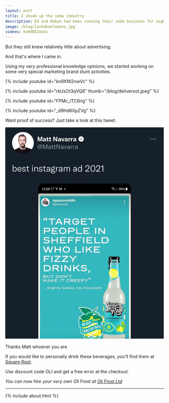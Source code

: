 ```yaml
---
layout: post
title: I shook up the soda industry
description: Ed and Robyn had been running their soda business for eight years.
image: /blog/lockdownlemons.jpg
videos: kn9XNI2nwVc
---
```


But they still knew relatively little about advertising.

And that's where I came in.

Using my very professional knowledge opinions, we started working on some very special marketing brand stunt activities.

{% include youtube id="kn9XNI2nwVc" %}

{% include youtube id="rkUsOt3qVQ8" thumb="/blog/deliveroot.jpeg" %}

{% include youtube id="FPMc_lTC6ng" %}

{% include youtube id="_d9Hd6XpZVg" %}

Want proof of success? Just take a look at this tweet.

![](/blog/bestad.jpeg)

Thanks Matt whoever you are.

If you would like to personally drink these beverages, you'll find them at [Square Root](https://www.squarerootsoda.com).

Use discount code OLI and get a free error at the checkout.

*You can now hire your very own Oli Frost at [Oli Frost Ltd](/ltd)*

---

{% include about.html %}
